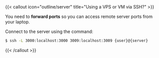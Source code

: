 <div></div>
{{< callout icon="outline/server" title="Using a VPS or VM via SSH?" >}}

You need to **forward ports** so you can access remote server ports from your laptop.

Connect to the server using the command:

```bash { title="Connect to server with port forwarding" }
$ ssh -L 3000:localhost:3000 3009:localhost:3009 {user}@{server}
```
{{< /callout >}}
